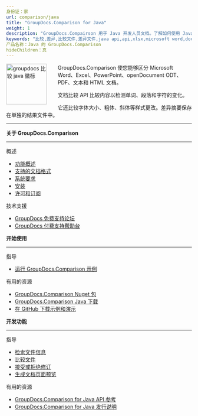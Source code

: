 ```yaml
---
身份证：家
url: comparison/java
title: "GroupDocs.Comparison for Java"
weight: 1
description: "GroupDocs.Compairson 用于 Java 开发人员文档。了解如何使用 Java 区分 docx、pptx 和 pdf 文件。"
keywords: "比较,差异,比较文件,差异文件,java api,api,xlsx,microsoft word,docx,pptx,pdf,java"
产品名称：Java 的 GroupDocs.Comparison
hideChildren：真
---
```

<img src="/comparison/java/images/home.png" alt="groupdocs 比较 java 徽标" align="left" style="width:110px; margin: 0 30px 0 0"/>

GroupDocs.Comparison 使您能够区分 Microsoft Word、Excel、PowerPoint、openDocument ODT、PDF、文本和 HTML 文档。

文档比较 API 比较内容以检测单词、段落和字符的变化。

它还比较字体大小、粗体、斜体等样式更改。差异摘要保存在单独的结果文件中。

------

<div class="row">
<div class="col-md-4">
<p><b>关于 GroupDocs.Comparison</b></p>
<hr><p>概述</p></hr>
<ul>
<li><a href='{{< ref "comparison/java/getting-started/features-overview" >}}'>功能概述</a></li>
<li><a href='{{< ref "comparison/java/getting-started/supported-document-formats" >}}'>支持的文档格式</a></li>
<li><a href='{{< ref "comparison/java/getting-started/system-requirements" >}}'>系统要求</a></li>
<li><a href='{{< ref "comparison/java/getting-started/installation" >}}'>安装</a></li>
<li><a href='{{< ref "comparison/java/getting-started/evaluation-limitations-and-licensing-of-groupdocs.comparison.md" >}}'>许可和订阅</a></li>
</ul>
<p>技术支援</p>
<ul>
<li><a href="https://forum.groupdocs.com/">GroupDocs 免费支持论坛</a></li>
<li><a href="https://helpdesk.groupdocs.com/">GroupDocs 付费支持帮助台</a></li>
</ul>
</div>
<div class="col-md-4">
<p><b>开始使用</b></p>
<hr><p>指导</p></hr>
	<ul>
<li><a href='{{< ref "comparison/java/getting-started/how-to-run-examples" >}}'>运行 GroupDocs.Comparison 示例</a></li>
	</ul>
<p>有用的资源</p>
	<ul>
<li><a href="https://www.nuget.org/packages/groupdocs.comparison">GroupDocs.Comparison Nuget 包</a></li>
</li><li><a href="https://downloads.groupdocs.com/comparison/java">GroupDocs.Comparison Java 下载</a></li>
<li><a href="https://github.com/groupdocs-comparison/GroupDocs.Comparison-for-Java">在 GitHub 下载示例和演示</a></li>
	</ul>
</div>
<div class="col-md-4">
<p><b>开发功能</b></p>
<hr><p>指导</p></hr>
	<ul>
<li><a href='{{< ref "comparison/java/developer-guide/basic-usage/get-file-info" >}}'>检索文件信息</a></li>
<li><a href='{{< ref "comparison/java/developer-guide/basic-usage/compare-documents" >}}'>比较文件</a></li>
<li><a href='{{< ref "comparison/java/developer-guide/advanced-usage/accept-or-reject-revisions" >}}'>接受或拒绝修订</a></li>
<li><a href='{{< ref "comparison/java/developer-guide/advanced-usage/generate-document-pages-preview" >}}'>生成文档页面预览</a></li>
	</ul>
<p>有用的资源</p>
	<ul>
<li><a href="https://apireference.groupdocs.com/comparison/java">GroupDocs.Comparison for Java API 参考</a></li>
<li><a href='{{< ref "comparison/java/release-notes" >}}'>GroupDocs.Comparison for Java 发行说明</a></li>
	</ul>
</div>
</div>

